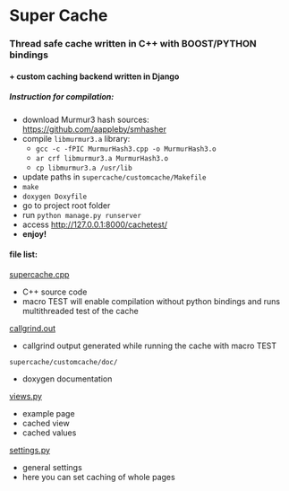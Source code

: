 # Super Cache

### Thread safe cache written in C++ with BOOST/PYTHON bindings 
#### + custom caching backend written in Django

##### Instruction for compilation:

- download Murmur3 hash sources: https://github.com/aappleby/smhasher<br/>
- compile `libmurmur3.a` library:<br/>
    - `gcc -c -fPIC MurmurHash3.cpp -o MurmurHash3.o`<br/>
    - `ar crf libmurmur3.a MurmurHash3.o`<br/>
    - `cp libmurmur3.a /usr/lib`<br/>
- update paths in `supercache/customcache/Makefile`<br/>
- `make`<br/>
- `doxygen Doxyfile`<br/>
- go to project root folder<br/>
- run `python manage.py runserver`<br/>
- access http://127.0.0.1:8000/cachetest/<br/>
- **enjoy!**<br/>


#### file list:<br/>
[supercache.cpp]( /customcache/supercache.cpp )
- C++ source code
- macro TEST will enable compilation without python bindings and runs multithreaded test of the cache

[callgrind.out]( /customcache/callgrind.out )
- callgrind output generated while running the cache with macro TEST

`supercache/customcache/doc/`
- doxygen documentation

[views.py]( /cachetest/views.py )
- example page
- cached view
- cached values

[settings.py](/mysite/settings.py)
- general settings
- here you can set caching of whole pages
